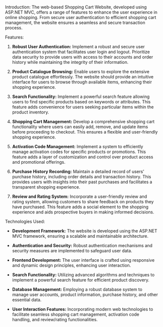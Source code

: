 Introduction:
The web-based Shopping Cart Website, developed using ASP.NET MVC, offers a range of features to enhance the user experience in online shopping. From secure user authentication to efficient shopping cart management, the website ensures a seamless and secure transaction process.

Features:

1. **Robust User Authentication:**
   Implement a robust and secure user authentication system that facilitates user login and logout. Prioritize data security to provide users with access to their accounts and order history while maintaining the integrity of their information.

2. **Product Catalogue Browsing:**
   Enable users to explore the extensive product catalogue effortlessly. The website should provide an intuitive interface for users to browse through available items, enhancing their shopping experience.

3. **Search Functionality:**
   Implement a powerful search feature allowing users to find specific products based on keywords or attributes. This feature adds convenience for users seeking particular items within the product inventory.

4. **Shopping Cart Management:**
   Develop a comprehensive shopping cart functionality where users can easily add, remove, and update items before proceeding to checkout. This ensures a flexible and user-friendly shopping experience.

5. **Activation Code Management:**
   Implement a system to efficiently manage activation codes for specific products or promotions. This feature adds a layer of customization and control over product access and promotional offerings.

6. **Purchase History Recording:**
   Maintain a detailed record of users' purchase history, including order details and transaction history. This provides users with insights into their past purchases and facilitates a transparent shopping experience.

7. **Review and Rating System:**
   Incorporate a user-friendly review and rating system, allowing customers to share feedback on products they have purchased. This feature adds a social element to the shopping experience and aids prospective buyers in making informed decisions.

Technologies Used:

- **Development Framework:**
  The website is developed using the ASP.NET MVC framework, ensuring a scalable and maintainable architecture.

- **Authentication and Security:**
  Robust authentication mechanisms and security measures are implemented to safeguard user data.

- **Frontend Development:**
  The user interface is crafted using responsive and dynamic design principles, enhancing user interaction.

- **Search Functionality:**
  Utilizing advanced algorithms and techniques to implement a powerful search feature for efficient product discovery.

- **Database Management:**
  Employing a robust database system to manage user accounts, product information, purchase history, and other essential data.

- **User Interaction Features:**
  Incorporating modern web technologies to facilitate seamless shopping cart management, activation code handling, and review/rating functionalities.
